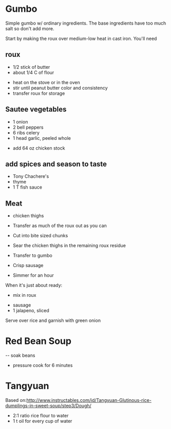 # Gumbo

Simple gumbo w/ ordinary ingredients. The base ingredients have too much salt so don't add more.

Start by making the roux over medium-low heat in cast iron. You'll need 

## roux
+ 1/2 stick of butter
+ about 1/4 C of flour
- heat on the stove or in the oven
- stir until peanut butter color and consistency
- transfer roux for storage

## Sautee vegetables
+ 1 onion
+ 2 bell peppers
+ 6 ribs celery
+ 1 head garlic, peeled whole
- add 64 oz chicken stock

## add spices and season to taste
+ Tony Chachere's
+ thyme
+ 1 T fish sauce

## Meat

+ chicken thighs
- Transfer as much of the roux out as you can
- Cut into bite sized chunks
- Sear the chicken thighs in the remaining roux residue
- Transfer to gumbo
- Crisp sausage

- Simmer for an hour

When it's just about ready:

- mix in roux
+ sausage
+ 1 jalapeno, sliced

Serve over rice and garnish with green onion


# Red Bean Soup
  -- soak beans
  + pressure cook for 6 minutes


# Tangyuan

Based on:http://www.instructables.com/id/Tangyuan-Glutinous-rice-dumplings-in-sweet-soup/step3/Dough/

  + 2:1 ratio rice flour to water
  + 1 t oil for every cup of water
